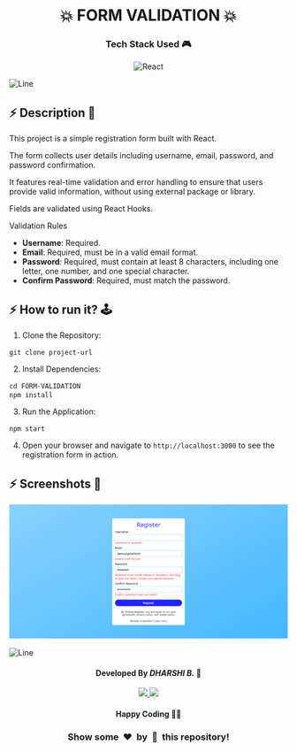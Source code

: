 <h1 align='center'><b>💥 FORM VALIDATION 💥</b></h1>

<!-- -------------------------------------------------------------------------------------------------------------- -->

<h3 align='center'>Tech Stack Used 🎮</h3>
<!-- enlist all the technologies used to create this project from them (Remove comment using 'ctrl+z' or 'command+z') -->

<div align='center'>

  ![React](https://img.shields.io/badge/react-%2320232a.svg?style=for-the-badge&logo=react&logoColor=%2361DAFB)

</div>


![Line](https://github.com/Avdhesh-Varshney/WebMasterLog/assets/114330097/4b78510f-a941-45f8-a9d5-80ed0705e847)

<!-- -------------------------------------------------------------------------------------------------------------- -->

## :zap: Description 📃

This project is a simple registration form built with React. 
   
The form collects user details including username, email, password, and password confirmation. 

It features real-time validation and error handling to ensure that users provide valid information, without using external package or library. 

Fields are validated using React Hooks.

Validation Rules
- **Username**: Required.
- **Email**: Required, must be in a valid email format.
- **Password**: Required, must contain at least 8 characters, including one letter, one number, and one special character.
- **Confirm Password**: Required, must match the password.


<!-- -------------------------------------------------------------------------------------------------------------- -->

## :zap: How to run it? 🕹️

<!-- Add steps how to run this project -->

1. Clone the Repository:

```
git clone project-url
```

2. Install Dependencies:

```
cd FORM-VALIDATION
npm install
```

3. Run the Application:

```
npm start
```

4. Open your browser and navigate to `http://localhost:3000` to see the registration form in action.

<!-- -------------------------------------------------------------------------------------------------------------- -->

## :zap: Screenshots 📸
<!-- add the screenshot of the project (Mandatory) -->

<img src="./screenshot.webp" alt="Registration Form validation">


![Line](https://github.com/Avdhesh-Varshney/WebMasterLog/assets/114330097/4b78510f-a941-45f8-a9d5-80ed0705e847)

<!-- -------------------------------------------------------------------------------------------------------------- -->

<h4 align='center'>Developed By <b><i>DHARSHI B.</i></b> 👩</h4>
<p align='center'>
  <a href='https://www.linkedin.com/in/dharshi-balasubramaniyam-47b193243'>
    <img src='https://img.shields.io/badge/linkedin-%230077B5.svg?style=for-the-badge&logo=linkedin&logoColor=white' />
  </a>
  <a href='https://github.com/DharshiBalasubramaniyam'>
    <img src='https://img.shields.io/badge/github-%23121011.svg?style=for-the-badge&logo=github&logoColor=white' />
  </a>
</p>

<h4 align='center'>Happy Coding 🧑‍💻</h4>

<h3 align="center">Show some &nbsp;❤️&nbsp; by &nbsp;🌟&nbsp; this repository!</h3>

